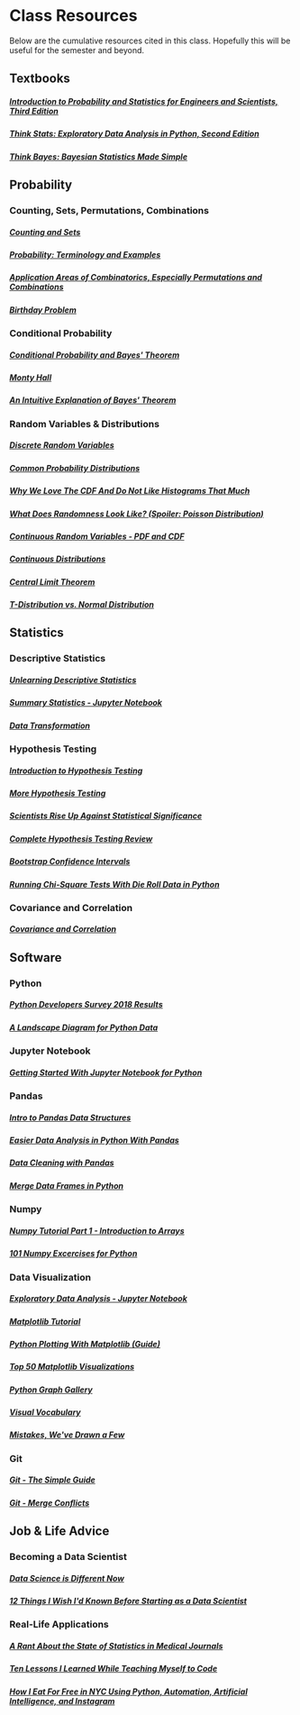 # Class Resources

Below are the cumulative resources cited in this class. Hopefully this will be useful for the semester and beyond.

## Textbooks

##### [Introduction to Probability and Statistics for Engineers and Scientists, Third Edition](http://www.r-5.org/files/books/computers/algo-list/statistics/Sheldon_Ross-Introduction_to_Probability_and_Statistics-EN.pdf)  


##### [Think Stats: Exploratory Data Analysis in Python, Second Edition](http://greenteapress.com/thinkstats2/thinkstats2.pdf)

##### [Think Bayes: Bayesian Statistics Made Simple](http://www.greenteapress.com/thinkbayes/thinkbayes.pdf)

## Probability

### Counting, Sets, Permutations, Combinations

##### [Counting and Sets](https://ocw.mit.edu/courses/mathematics/18-05-introduction-to-probability-and-statistics-spring-2014/readings/MIT18_05S14_Reading1b.pdf)  

##### [Probability: Terminology and Examples](https://ocw.mit.edu/courses/mathematics/18-05-introduction-to-probability-and-statistics-spring-2014/readings/MIT18_05S14_Reading2.pdf)  

##### [Application Areas of Combinatorics, Especially Permutations and Combinations](https://pdfs.semanticscholar.org/ffc6/601b91268f6bbfa7426055b38f91eb2d11ea.pdf)  


##### [Birthday Problem](https://en.wikipedia.org/wiki/Birthday_problem)

### Conditional Probability

##### [Conditional Probability and Bayes' Theorem](https://ocw.mit.edu/courses/mathematics/18-05-introduction-to-probability-and-statistics-spring-2014/readings/MIT18_05S14_Reading3.pdf)  

##### [Monty Hall](https://www.youtube.com/watch?v=9vRUxbzJZ9Y)


##### [An Intuitive Explanation of Bayes' Theorem](https://betterexplained.com/articles/an-intuitive-and-short-explanation-of-bayes-theorem/)

### Random Variables & Distributions

##### [Discrete Random Variables](https://ocw.mit.edu/courses/mathematics/18-05-introduction-to-probability-and-statistics-spring-2014/readings/MIT18_05S14_Reading4a.pdf)

##### [Common Probability Distributions](http://blog.cloudera.com/blog/2015/12/common-probability-distributions-the-data-scientists-crib-sheet/)

##### [Why We Love The CDF And Do Not Like Histograms That Much](https://www.andata.at/en/software-blog-reader/why-we-love-the-cdf-and-do-not-like-histograms-that-much.html)

##### [What Does Randomness Look Like? (Spoiler: Poisson Distribution)](https://www.wired.com/2012/12/what-does-randomness-look-like/)

##### [Continuous Random Variables - PDF and CDF](https://ocw.mit.edu/courses/mathematics/18-05-introduction-to-probability-and-statistics-spring-2014/readings/MIT18_05S14_Reading5b.pdf)

##### [Continuous Distributions](https://ocw.mit.edu/courses/mathematics/18-05-introduction-to-probability-and-statistics-spring-2014/readings/MIT18_05S14_Reading5c.pdf)

##### [Central Limit Theorem](https://www.methodsconsultants.com/tutorial/the-central-limit-theorem-and-its-implications-for-statistical-inference/)

##### [T-Distribution vs. Normal Distribution](http://mathlets.org/mathlets/t-distribution/)

## Statistics

### Descriptive Statistics

##### [Unlearning Descriptive Statistics](http://debrouwere.org/2017/02/01/unlearning-descriptive-statistics)

##### [Summary Statistics - Jupyter Notebook](https://github.com/rasbt/data-science-tutorial/blob/master/code/summary-stats.ipynb)

##### [Data Transformation](https://medium.com/@TheDataGyan/day-8-data-transformation-skewness-normalization-and-much-more-4c144d370e55)

### Hypothesis Testing

##### [Introduction to Hypothesis Testing](https://ocw.mit.edu/courses/mathematics/18-05-introduction-to-probability-and-statistics-spring-2014/readings/MIT18_05S14_Reading17b.pdf)

##### [More Hypothesis Testing](https://ocw.mit.edu/courses/mathematics/18-05-introduction-to-probability-and-statistics-spring-2014/readings/MIT18_05S14_Reading18.pdf)

##### [Scientists Rise Up Against Statistical Significance](https://www.nature.com/articles/d41586-019-00857-9)

##### [Complete Hypothesis Testing Review](https://ocw.mit.edu/courses/mathematics/18-05-introduction-to-probability-and-statistics-spring-2014/readings/MIT18_05S14_Reading19.pdf)

##### [Bootstrap Confidence Intervals](https://ocw.mit.edu/courses/mathematics/18-05-introduction-to-probability-and-statistics-spring-2014/readings/MIT18_05S14_Reading24.pdf)

##### [Running Chi-Square Tests With Die Roll Data in Python](https://towardsdatascience.com/running-chi-square-tests-in-python-with-die-roll-data-b9903817c51b)  

### Covariance and Correlation

##### [Covariance and Correlation](https://ocw.mit.edu/courses/mathematics/18-05-introduction-to-probability-and-statistics-spring-2014/readings/MIT18_05S14_Reading7b.pdf)

## Software

### Python  
##### [Python Developers Survey 2018 Results](https://www.jetbrains.com/research/python-developers-survey-2018)

##### [A Landscape Diagram for Python Data](https://community.ibm.com/community/user/datascience/blogs/paco-nathan/2019/03/12/a-landscape-diagram-for-python-data)


### Jupyter Notebook


##### [Getting Started With Jupyter Notebook for Python](https://medium.com/codingthesmartway-com-blog/getting-started-with-jupyter-notebook-for-python-4e7082bd5d46)

### Pandas

##### [Intro to Pandas Data Structures](http://gregreda.com/2013/10/26/intro-to-pandas-data-structures/)

##### [Easier Data Analysis in Python With Pandas](https://www.dataschool.io/easier-data-analysis-with-pandas/)

##### [Data Cleaning with Pandas](http://www.developintelligence.com/blog/2017/08/data-cleaning-pandas-python/)


##### [Merge Data Frames in Python](http://www.datasciencemadesimple.com/join-merge-data-frames-pandas-python/)

### Numpy

##### [Numpy Tutorial Part 1 - Introduction to Arrays](https://www.machinelearningplus.com/python/numpy-tutorial-part1-array-python-examples/)

##### [101 Numpy Excercises for Python](https://www.machinelearningplus.com/python/101-numpy-exercises-python/)

### Data Visualization

##### [Exploratory Data Analysis - Jupyter Notebook](https://github.com/rasbt/data-science-tutorial/blob/master/code/eda.ipynb)

##### [Matplotlib Tutorial](http://www.scipy-lectures.org/intro/matplotlib/matplotlib.html)


##### [Python Plotting With Matplotlib (Guide)](https://realpython.com/python-matplotlib-guide)

##### [Top 50 Matplotlib Visualizations](https://www.machinelearningplus.com/plots/top-50-matplotlib-visualizations-the-master-plots-python)

##### [Python Graph Gallery](https://python-graph-gallery.com)

##### [Visual Vocabulary](https://gramener.github.io/visual-vocabulary-vega)

##### [Mistakes, We've Drawn a Few](https://medium.economist.com/mistakes-weve-drawn-a-few-8cdd8a42d368)

### Git

##### [Git - The Simple Guide](http://rogerdudler.github.io/git-guide/)

##### [Git - Merge Conflicts](https://stackoverflow.com/questions/10697463/resolve-git-merge-conflicts-in-favor-of-their-changes-during-a-pull)

## Job & Life Advice

### Becoming a Data Scientist

##### [Data Science is Different Now](https://veekaybee.github.io/2019/02/13/data-science-is-different)

##### [12 Things I Wish I'd Known Before Starting as a Data Scientist](https://medium.com/deliberate-data-science/12-things-i-wish-id-known-before-starting-as-a-data-scientist-45989be6300e)

### Real-Life Applications

##### [A Rant About the State of Statistics in Medical Journals](https://twitter.com/Chris_Auld/status/1099342790826254336)

##### [Ten Lessons I Learned While Teaching Myself to Code](https://tim.blog/2019/03/21/learn-to-code)

##### [How I Eat For Free in NYC Using Python, Automation, Artificial Intelligence, and Instagram](https://medium.com/@chrisbuetti/how-i-eat-for-free-in-nyc-using-python-automation-artificial-intelligence-and-instagram-a5ed8a1e2a10)
